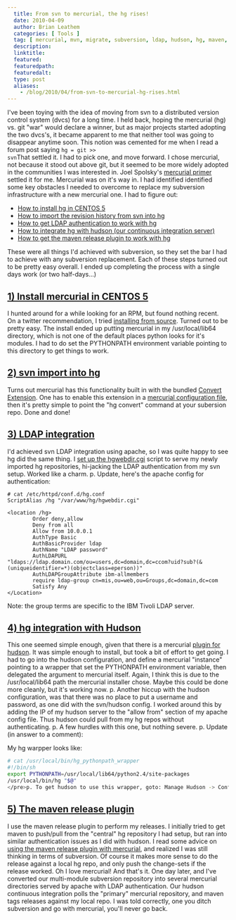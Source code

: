 ```yaml
---
  title: From svn to mercurial, the hg rises!
  date: 2010-04-09
  author: Brian Leathem
  categories: [ Tools ]
  tag: [ mercurial, mvn, migrate, subversion, ldap, hudson, hg, maven, svn ]
  description:
  linktitle:
  featured:
  featuredpath:
  featuredalt:
  type: post
  aliases:
    - /blog/2010/04/from-svn-to-mercurial-hg-rises.html
---
```


I've been toying with the idea of moving from svn to a distributed version control system (dvcs) for a long time.  I held back, hoping the mercurial (hg) vs. git "war" would declare a winner, but as major projects started adopting the two dvcs's, it became apparent to me that neither tool was going to disappear anytime soon.  This notion was cemented for me when I read a forum post saying <code>hg = git >> svn</code>That settled it.  I had to pick one, and move forward.  I chose mercurial, not because it stood out above git, but it seemed to be more widely adopted in the communities I was interested in.  Joel Spolsky's <a href="http://hginit.com">mercurial primer</a> settled it for me.  Mercurial was on it's way in.  I had identified identified some key obstacles I needed to overcome to replace my subversion infrastructure with a new mercurial one.  I had to figure out:

* <a href="#install">How to install hg in CENTOS 5</a>
* <a href="#import">How to import the revision history from svn into hg</a>
* <a href="#ldap">How to get LDAP authentication to work with hg</a>
* <a href="#hudson">How to integrate hg with hudson (our continuous integration server)</a>
* <a href="#maven">How to get the maven release plugin to work with hg</a>

These were all things I'd achieved with subversion, so they set the bar I had to achieve with any subversion replacement.  Each of these steps turned out to be pretty easy overall.  I ended up completing the process with a single days work (or two half-days...)

## <a href="#install" name="install">1) Install mercurial in CENTOS 5</a>

I hunted around for a while looking for an RPM, but found nothing recent.  On a twitter recommendation, I tried <a href="http://mercurial.selenic.com/wiki/UnixInstall">installing from source</a>.  Turned out to be pretty easy.  The install ended up putting mercurial in my /usr/local/lib64 directory, which is not one of the default places python looks for it's modules.  I had to do set the PYTHONPATH environment variable pointing to this directory to get things to work.

## <a href="#import" name="import">2) svn import into hg</a>

Turns out mercurial has this functionality built in with the bundled <a href="http://mercurial.selenic.com/wiki/ConvertExtension#Converting_from_Subversion">Convert Extension</a>.  One has to enable this extension in a <a href="http://www.selenic.com/mercurial/hgrc.5.html">mercurial configuration file</a>, then it's pretty simple to point the "hg convert" command at your subersion repo.  Done and done!

## <a href="#ldap" name="ldap">3) LDAP integration</a>

I'd achieved svn LDAP integration using apache, so I was quite happy to see hg did the same thing.  I <a href="http://mercurial.selenic.com/wiki/PublishingRepositories#multiple">set up the hgwebdir.cgi</a> script to serve my newly imported hg repositories, hi-jacking the LDAP authentication from my svn setup.  Worked like a charm.  p. Update, here's the apache config for authentication:

```ApacheConf
# cat /etc/httpd/conf.d/hg.conf
ScriptAlias /hg "/var/www/hg/hgwebdir.cgi"

<location /hg>
        Order deny,allow
        Deny from all
        Allow from 10.0.0.1
        AuthType Basic
        AuthBasicProvider ldap
        AuthName "LDAP password"
        AuthLDAPURL "ldaps://ldap.domain.com/ou=users,dc=domain,dc=ccom?uid?sub?(&(uniqueidentifier=*)(objectclass=eperson))"
        AuthLDAPGroupAttribute ibm-allmembers
        require ldap-group cn=mis,ou=web,ou=Groups,dc=domain,dc=com
        Satisfy Any
</Location>
```

Note: the group terms are specific to the IBM Tivoli LDAP server.

## <a href="#hudson" name="hudson">4) hg integration with Hudson</a>

This one seemed simple enough, given that there is a mercurial <a href="http://wiki.hudson-ci.org/display/HUDSON/Mercurial+Plugin">plugin for hudson</a>.  It was simple enough to install, but took a bit of effort to get going.  I had to go into the hudson configuration, and define a mercurial "instance" pointing to a wrapper that set the PYTHONPATH environment variable, then delegated the argument to mercurial itself.  Again, I think this is due to the /usr/local/lib64 path the mercurial installer chose.  Maybe this could be done more cleanly, but it's working now. p.  Another hiccup with the hudson configuration, was that there was no place to put a username and password, as one did with the svn/hudson config.  I worked around this by adding the IP of my hudson server to the "allow from" section of my apache config file.  Thus hudson could pull from my hg repos without authenticating. p. A few hurdles with this one, but nothing severe. p. Update (in answer to a comment):

My hg warpper looks like:

```bash
# cat /usr/local/bin/hg_pythonpath_wrapper
#!/bin/sh
export PYTHONPATH=/usr/local/lib64/python2.4/site-packages
/usr/local/bin/hg "$@"
</pre>p. To get hudson to use this wrapper, goto: Manage Hudson -> Configure System Scroll down to the mercurial section, click the "Add Mercurial" plugin, and point the executable to the above wrapper.
```

## <a href="#maven" name="maven">5) The maven release plugin</a>

I use the maven release plugin to perform my releases.  I initially tried to get maven to push/pull from the "central" hg repository I had setup, but ran into similar authentication issues as I did with hudson.  I read some advice on <a href="http://www.chrissearle.org/blog/technical/using_maven2_scm_and_release_plugins_with_mercurialhg">using the maven release plugin with mercurial</a>, and realized I was still thinking in terms of subversion.  Of course it makes more sense to do the release against a local hg repo, and only push the change-sets if the release worked.  Oh I love mercurial!  And that's it.  One day later, and I've converted our multi-module subversion repository into several mercurial directories served by apache with LDAP authentication.  Our hudson continuous integration polls the "primary" mercurial repository, and maven tags releases against my local repo.  I was told correctly, one you ditch subversion and go with mercurial, you'll never go back.
